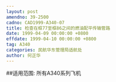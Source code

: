 ```yaml
---
layout: post
amendno: 39-2500
cadno: CAD1999-A340-07
title: 检查在框77至框86之间的燃油配平传输管路
date: 1999-04-09 00:00:00 +0800
effdate: 1999-04-10 00:00:00 +0800
tag: A340
categories: 民航华东管理局适航处
author: 何正华
---
```


##适用范围:
所有A340系列飞机

